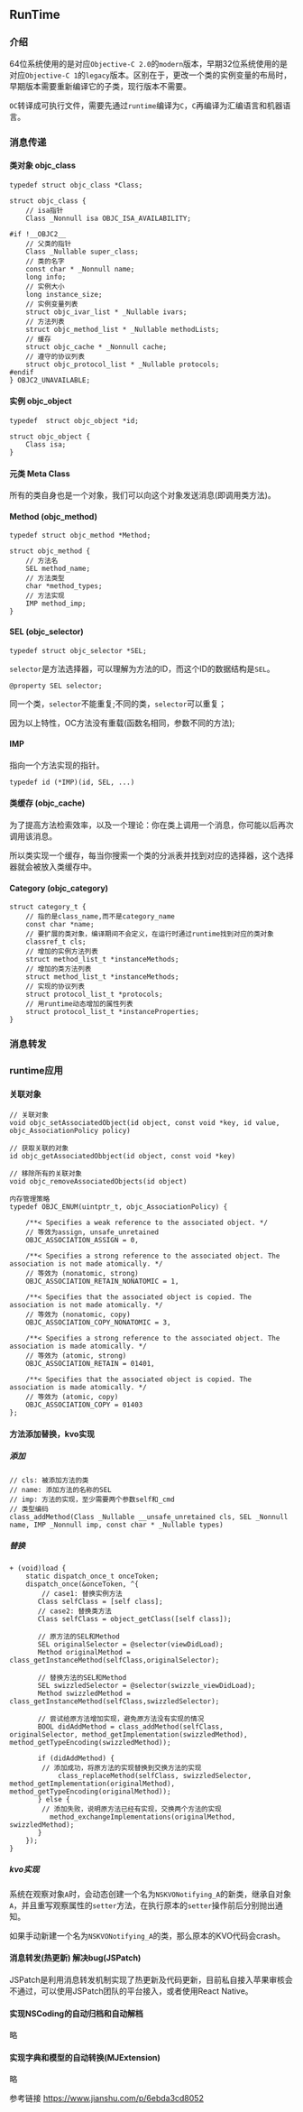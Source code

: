 ## RunTime

### 介绍

64位系统使用的是对应`Objective-C 2.0`的`modern`版本，早期32位系统使用的是对应`Objective-C 1`的`legacy`版本。区别在于，更改一个类的实例变量的布局时，早期版本需要重新编译它的子类，现行版本不需要。

`OC`转译成可执行文件，需要先通过`runtime`编译为`C`，`C`再编译为汇编语言和机器语言。

### 消息传递

#### 类对象 objc_class

`typedef struct objc_class *Class;`

```
struct objc_class {
	// isa指针
	Class _Nonnull isa OBJC_ISA_AVAILABILITY;
	
#if !__OBJC2__
	// 父类的指针
	Class _Nullable super_class;
	// 类的名字
	const char * _Nonnull name;
	long info;
	// 实例大小
	long instance_size;
	// 实例变量列表
	struct objc_ivar_list * _Nullable ivars;
	// 方法列表
	struct objc_method_list * _Nullable methodLists;
	// 缓存
	struct objc_cache * _Nonnull cache;
	// 遵守的协议列表
	struct objc_protocol_list * _Nullable protocols;
#endif
} OBJC2_UNAVAILABLE;
```

#### 实例 objc_object

`typedef  struct objc_object *id;`

```
struct objc_object {
	Class isa;
}
```

#### 元类 Meta Class

所有的类自身也是一个对象，我们可以向这个对象发送消息(即调用类方法)。


#### Method (objc_method)

`typedef struct objc_method *Method;`

```
struct objc_method {
	// 方法名
	SEL method_name;
	// 方法类型
	char *method_types;
	// 方法实现
	IMP method_imp;
}
```

#### SEL (objc_selector)

`typedef struct objc_selector *SEL;`

`selector`是方法选择器，可以理解为方法的ID，而这个ID的数据结构是`SEL`。

`@property SEL selector;`

同一个类，`selector`不能重复;不同的类，`selector`可以重复；

因为以上特性，OC方法没有重载(函数名相同，参数不同的方法);


#### IMP

指向一个方法实现的指针。

`typedef id (*IMP)(id, SEL, ...)`

#### 类缓存 (objc_cache)

为了提高方法检索效率，以及一个理论：你在类上调用一个消息，你可能以后再次调用该消息。

所以类实现一个缓存，每当你搜索一个类的分派表并找到对应的选择器，这个选择器就会被放入类缓存中。

#### Category (objc_category)

```
struct category_t {
	// 指的是class_name,而不是category_name
	const char *name;
	// 要扩展的类对象，编译期间不会定义，在运行时通过runtime找到对应的类对象
	classref_t cls;
	// 增加的实例方法列表
	struct method_list_t *instanceMethods;
	// 增加的类方法列表
	struct method_list_t *instanceMethods;
	// 实现的协议列表
	struct protocol_list_t *protocols;
	// 用runtime动态增加的属性列表
	struct protocol_list_t *instanceProperties;
}
```

### 消息转发

### runtime应用

#### 关联对象

```
// 关联对象
void objc_setAssociatedObject(id object, const void *key, id value, objc_AssociationPolicy policy)

// 获取关联的对象
id objc_getAssociatedObbject(id object, const void *key)

// 移除所有的关联对象
void objc_removeAssociatedObjects(id object)
```

```
内存管理策略
typedef OBJC_ENUM(uintptr_t, objc_AssociationPolicy) {

	/**< Specifies a weak reference to the associated object. */
	// 等效为assign, unsafe_unretained
    OBJC_ASSOCIATION_ASSIGN = 0,
    
    /**< Specifies a strong reference to the associated object. The association is not made atomically. */
    // 等效为 (nonatomic, strong)
    OBJC_ASSOCIATION_RETAIN_NONATOMIC = 1, 
    
    /**< Specifies that the associated object is copied. The association is not made atomically. */
    // 等效为 (nonatomic, copy)
    OBJC_ASSOCIATION_COPY_NONATOMIC = 3,   
    
    /**< Specifies a strong reference to the associated object. The association is made atomically. */
    // 等效为 (atomic, strong)
    OBJC_ASSOCIATION_RETAIN = 01401,       
    
    /**< Specifies that the associated object is copied. The association is made atomically. */
    // 等效为 (atomic, copy)
    OBJC_ASSOCIATION_COPY = 01403          
};

```

#### 方法添加替换，kvo实现

##### 添加

```
// cls: 被添加方法的类
// name: 添加方法的名称的SEL
// imp: 方法的实现，至少需要两个参数self和_cmd
// 类型编码
class_addMethod(Class _Nullable __unsafe_unretained cls, SEL _Nonnull name, IMP _Nonnull imp, const char * _Nullable types)
```

##### 替换

```
+ (void)load {
	static dispatch_once_t onceToken;
	dispatch_once(&onceToken, ^{
		// case1: 替换实例方法
       Class selfClass = [self class];
       // case2: 替换类方法
       Class selfClass = object_getClass([self class]);
       
       // 原方法的SEL和Method
       SEL originalSelector = @selector(viewDidLoad);
       Method originalMethod = class_getInstanceMethod(selfClass,originalSelector);
       
       // 替换方法的SEL和Method
       SEL swizzledSelector = @selector(swizzle_viewDidLoad);
       Method swizzledMethod = class_getInstanceMethod(selfClass,swizzledSelector);
        
       // 尝试给原方法增加实现，避免原方法没有实现的情况
       BOOL didAddMethod = class_addMethod(selfClass, originalSelector, method_getImplementation(swizzledMethod), method_getTypeEncoding(swizzledMethod));
        
       if (didAddMethod) {
       	// 添加成功，将原方法的实现替换到交换方法的实现
	    	class_replaceMethod(selfClass, swizzledSelector, method_getImplementation(originalMethod), method_getTypeEncoding(originalMethod));
       } else {
       	// 添加失败，说明原方法已经有实现，交换两个方法的实现
          method_exchangeImplementations(originalMethod, swizzledMethod);
       }
    });
}
```

##### kvo实现

系统在观察对象`A`时，会动态创建一个名为`NSKVONotifying_A`的新类，继承自对象`A`，并且重写观察属性的`setter`方法，在执行原本的`setter`操作前后分别抛出通知。

如果手动新建一个名为`NSKVONotifying_A`的类，那么原本的KVO代码会crash。

#### 消息转发(热更新) 解决bug(JSPatch)

JSPatch是利用消息转发机制实现了热更新及代码更新，目前私自接入苹果审核会不通过，可以使用JSPatch团队的平台接入，或者使用React Native。

#### 实现NSCoding的自动归档和自动解档

略

#### 实现字典和模型的自动转换(MJExtension)

略

参考链接 https://www.jianshu.com/p/6ebda3cd8052